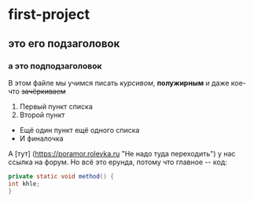 # first-project
## это его подзаголовок
### а это подподзаголовок

В этом файле мы учимся писать *курсивом*, **полужирным** и даже кое-что ~~зачёркиваем~~  
1. Первый пункт списка
2. Второй пункт

* Ещё один пункт ещё одного списка
* И финалочка

А [тут] (https://poramor.rolevka.ru "Не надо туда переходить") у нас ссылка на форум.
Но всё это ерунда, потому что главное -- код:
``` java
private static void method() {
int khle;
}
```
